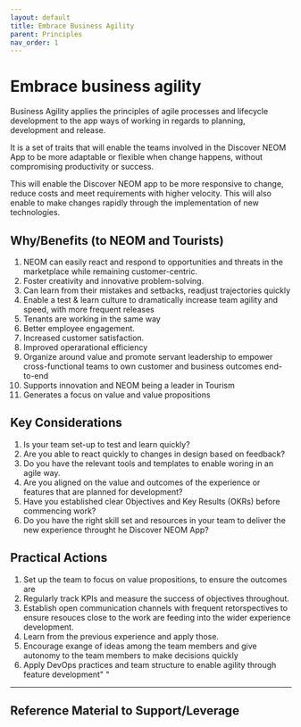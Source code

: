 ```yaml
---
layout: default
title: Embrace Business Agility
parent: Principles
nav_order: 1
---
```


# Embrace business agility


Business Agility applies the principles of agile processes and lifecycle development to the app ways of working in regards to planning, development and release.

It is a set of traits that will enable the teams involved in the Discover NEOM App to be more adaptable or flexible when change happens, without compromising productivity or success. 

This will enable the Discover NEOM app to be more responsive to change, reduce costs and meet requirements with higher velocity. This will also enable to make changes rapidly through the implementation of new technologies.

## Why/Benefits (to NEOM and Tourists)

1. NEOM can easily react and respond to opportunities and threats in the marketplace while remaining customer-centric.
2. Foster creativity and innovative problem-solving.
3. Can learn from their mistakes and setbacks, readjust trajectories quickly
4. Enable a test & learn culture to dramatically increase team agility and speed, with more frequent releases
5. Tenants are working in the same way                                                                            
7. Better employee  engagement.                                                                          
8. Increased customer satisfaction.                                                                       
9. Improved operarational efficiency 
10. Organize around value and promote servant leadership to empower cross-functional teams to own customer and business outcomes end-to-end
11. Supports innovation and NEOM being a leader in Tourism
12. Generates a focus on value and value propositions

## Key Considerations

1. Is your team set-up to test and learn quickly?
2. Are you able to react quickly to changes in design based on feedback?
3. Do you have the relevant tools and templates to enable woring in an agile way.
4. Are you aligned on the value and outcomes of the experience or features that are planned for development?
5. Have you established clear Objectives and Key Results (OKRs) before commencing work?
6. Do you have the right skill set and resources in your team to deliver the new experience throught he Discover NEOM App?

## Practical Actions

1. Set up the team to focus on value propositions, to ensure the outcomes are
2. Regularly track KPIs and measure the success of objectives throughout. 
3. Establish open communication channels with frequent retorspectives to ensure resouces close to the work are feeding into the wider experience development.
4. Learn from the previous experience and apply those.
5. Encourage exange of ideas among the team members and give autonomy to the team members to make decisions quickly
6. Apply DevOps practices and team structure to enable agility through feature development"		"

---

## Reference Material to Support/Leverage
